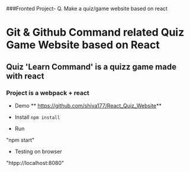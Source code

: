 ###Fronted Project- Q. Make a quiz/game website based on react

# Git & Github Command related Quiz Game Website based on React

## Quiz 'Learn Command' is a quizz game made with react

### Project is a webpack + react

* Demo
** https://github.com/shiva177/React_Quiz_Website**

* Install
``
npm install
``

* Run

"npm start"


* Testing on browser

"htpp://localhost:8080"


